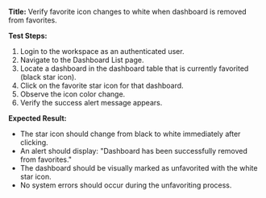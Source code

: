 **Title:** Verify favorite icon changes to white when dashboard is removed from favorites.

**Test Steps:**
1. Login to the workspace as an authenticated user.
2. Navigate to the Dashboard List page.
3. Locate a dashboard in the dashboard table that is currently favorited (black star icon).
4. Click on the favorite star icon for that dashboard.
5. Observe the icon color change.
6. Verify the success alert message appears.

**Expected Result:**
- The star icon should change from black to white immediately after clicking.
- An alert should display: "Dashboard has been successfully removed from favorites."
- The dashboard should be visually marked as unfavorited with the white star icon.
- No system errors should occur during the unfavoriting process.